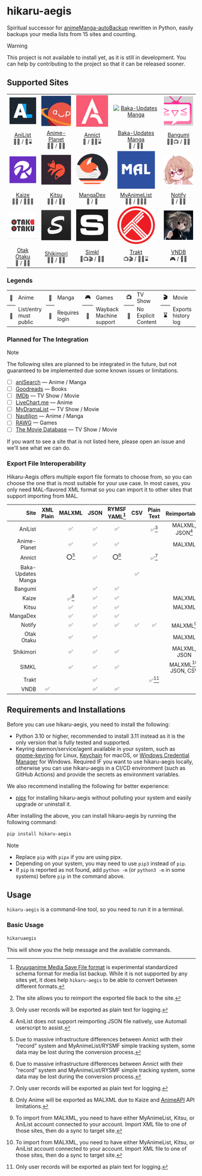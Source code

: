 # hikaru-aegis

Spiritual successor for [animeManga-autoBackup][amab] rewritten in Python, easily
backups your media lists from 15 sites and counting.

> [!WARNING]
>
> This project is not available to install yet, as it is still in development.
> You can help by contributing to the project so that it can be released
> sooner.

## Supported Sites

<!-- markdownlint-disable MD033 -->
<table>
  <tr>
    <td align="center"><a href="https://anilist.co"><img src="images/anilist.png" alt="AniList" width="100"></a></td>
    <td align="center"><a href="https://anime-planet.com"><img src="images/animeplanet.png" alt="Anime-Planet" width="100"></a></td>
    <td align="center"><a href="https://annict.com"><img src="https://github.com/annict/annict-logo/blob/master/annict-logo-ver3.png?raw=true" alt="Annict" width="100"></a></td>
    <td align="center"><a href="https://mangaupdates.com"><img src="https://www.mangaupdates.com/images/mascot.gif" alt="Baka-Updates Manga" width="100"></a></td>
    <td align="center"><a href="https://bgm.tv"><img src="images/bangumi.png" alt="Bangumi" width="100"></a></td>
  </tr>
  <tr>
    <td align="center"><a href="https://anilist.co">AniList</a><br>🍥📔 / 🔐⌛</td>
    <td align="center"><a href="https://anime-planet.com">Anime-Planet</a><br>🍥📔 / 👥📸</td>
    <td align="center"><a href="https://annict.com">Annict</a><br>🍥 / 🔐📸⌛</td>
    <td align="center"><a href="https://mangaupdates.com">Baka-Updates Manga</a><br>📔 / 🔐📸</td>
    <td align="center"><a href="https://bgm.tv">Bangumi</a><br>🍥📔📺 / 🔐📸</td>
  </tr>
  <tr>
    <td align="center"><a href="https://kaize.io"><img src="images/kaize.png" alt="Kaize" width="100"></a></td>
    <td align="center"><a href="https://kitsu.io"><img src="images/kitsu.png" alt="Kitsu" width="100"></a></td>
    <td align="center"><a href="https://mangadex.org"><img src="images/mangadex.png" alt="MangaDex" width="100"></a></td>
    <td align="center"><a href="https://myanimelist.net"><img src="images/myanimelist.png" alt="MyAnimeList" width="100"></a></td>
    <td align="center"><a href="https://notify.moe"><img src="images/notifymoe.png" alt="notify.moe" width="100"></a></td>
  </tr>
  <tr>
    <td align="center"><a href="https://kaize.io">Kaize</a><br>🍥📔 / 👥📸🧼</td>
    <td align="center"><a href="https://kitsu.io">Kitsu</a><br>🍥📔 / 🔐📸</td>
    <td align="center"><a href="https://mangadex.org">MangaDex</a><br>📔 / 🔐</td>
    <td align="center"><a href="https://myanimelist.net">MyAnimeList</a><br>🍥📔 / 👥🔐📸</td>
    <td align="center"><a href="https://notify.moe">Notify</a><br>🍥 / 👥📸</td>
  </tr>
  <tr>
    <td align="center"><a href="https://otakotaku.com"><img src="images/otakotaku.png" alt="Otak Otaku" width="100"></a></td>
    <td align="center"><a href="https://shikimori.one"><img src="images/shikimori.jpg" alt="Shikimori" width="100"></a></td>
    <td align="center"><a href="https://simkl.com"><img src="images/simkl.png" alt="Simkl" width="100"></a></td>
    <td align="center"><a href="https://trakt.tv"><img src="images/trakt.png" alt="Trakt" width="100"></a></td>
    <td align="center"><a href="https://vndb.org"><img src="images/vndb.jpg" alt="VNDB" width="100"></a></td>
  </tr>
  <tr>
    <td align="center"><a href="https://otakotaku.com">Otak Otaku</a><br>🍥 / 👥📸</td>
    <td align="center"><a href="https://shikimori.one">Shikimori</a><br>🍥📔 / 🔐📸</td>
    <td align="center"><a href="https://simkl.com">Simkl</a><br>🍥📺🎬 / 🔐📸</td>
    <td align="center"><a href="https://trakt.tv">Trakt</a><br>📺🎬 / 🔐📸⌛</td>
    <td align="center"><a href="https://vndb.org">VNDB</a><br>🎮 / 🔐📸</td>
  </tr>
</table>

### Legends

<table>
  <tr>
    <th>🍥</th>
    <td>Anime</td>
    <th>📔</th>
    <td>Manga</td>
    <th>🎮</th>
    <td>Games</td>
    <th>📺</th>
    <td>TV Show</td>
    <th>🎬</th>
    <td>Movie</td>
  </tr>
  <tr>
    <th>👥</th>
    <td>List/entry must public</td>
    <th>🔐</th>
    <td>Requires login</td>
    <th>📸</th>
    <td>Wayback Machine support</td>
    <th>🧼</th>
    <td>No Explicit Content</td>
    <th>⌛</th>
    <td>Exports history log</td>
</table>
<!-- markdownlint-enable MD033 -->

### Planned for The Integration

> [!NOTE]
>
> The following sites are planned to be integrated in the future, but not
> guaranteed to be implemented due some known issues or limitations.

* [ ] [aniSearch](https://anisearch.com) &mdash; Anime / Manga
* [ ] [Goodreads](https://goodreads.com) &mdash; Books
* [ ] [IMDb](https://imdb.com) &mdash; TV Show / Movie
* [ ] [LiveChart.me](https://livechart.me) &mdash; Anime
* [ ] [MyDramaList](https://mydramalist.com) &mdash; TV Show / Movie
* [ ] [Nautiljon](https://nautiljon.com) &mdash; Anime / Manga
* [ ] [RAWG](https://rawg.io) &mdash; Games
* [ ] [The Movie Database](https://themoviedb.org) &mdash; TV Show / Movie

If you want to see a site that is not listed here, please open an issue and we'll
see what we can do.

### Export File Interoperability

Hikaru-Aegis offers multiple export file formats to choose from, so you can
choose the one that is most suitable for your use case. In most cases, you
only need MAL-flavored XML format so you can import it to other sites that
support importing from MAL.

|               Site | XML Plain | MALXML | JSON  | RYMSF YAML[^1] |  CSV  | Plain Text |     Reimportable[^2]      |
| -----------------: | :-------: | :----: | :---: | :------------: | :---: | :--------: | :-------------------: |
|            AniList |           |   ✅    |   ✅   |       ✅        |       |     ✅[^3]       |   MALXML, JSON[^4]    |
|       Anime-Planet |           |   ✅    |   ✅   |       ✅        |       |            |        MALXML         |
|             Annict |           | ⭕[^5]  |   ✅   |     ⭕[^5]      |       |   ✅[^3]    |                       |
| Baka-Updates Manga |           |        |       |                |   ✅   |            |                       |
|            Bangumi |           |        |   ✅   |       ✅        |       |            |                       |
|              Kaize |           | ✅[^6]  |   ✅   |       ✅        |       |            |        MALXML         |
|              Kitsu |           |   ✅    |   ✅   |       ✅        |       |            |        MALXML         |
|           MangaDex |           |   ✅    |   ✅   |       ✅        |       |            |                       |
|             Notify |           |   ✅    |   ✅   |       ✅        |   ✅   |     ✅      |      MALXML[^7]       |
|         Otak Otaku |           |   ✅    |   ✅   |                |       |            |        MALXML         |
|          Shikimori |           |   ✅    |   ✅   |       ✅        |       |            |     MALXML, JSON      |
|              SIMKL |           |   ✅    |   ✅   |       ✅        |       |            | MALXML[^7], JSON, CSV |
|              Trakt |           |        |   ✅   |                |       |   ✅[^3]    |                       |
|               VNDB |     ✅     |        |   ✅   |       ✅        |       |            |                       |

[^1]: [Ryuuganime Media Save File format][rymsf] is experimental standardized
      schema format for media list backup. While it is not supported by any
      sites yet, it does help `hikaru-aegis` to be able to convert between
      different formats.
[^2]: The site allows you to reimport the exported file back to the site.
[^3]: Only user records will be exported as plain text for logging.
[^4]: AniList does not support reimporting JSON file natively, use Automail
      userscript to assist.
[^5]: Due to massive infrastructure differences between Annict with their
      "record" system and MyAnimeList/RYSMF simple tracking system, some data
      may be lost during the conversion process.
[^6]: Only Anime will be exported as MALXML due to Kaize and [AnimeAPI][aa] API
      limitations.
[^7]: To import from MALXML, you need to have either MyAnimeList, Kitsu, or
      AniList account connected to your account. Import XML file to one of those
      sites, then do a sync to target site.

## Requirements and Installations

Before you can use hikaru-aegis, you need to install the following:

* Python 3.10 or higher, recommended to install 3.11 instead as it is the only
  version that is fully tested and supported.
* Keyring daemon/service/agent available in your system, such as
  [gnome-keyring](https://wiki.gnome.org/Projects/GnomeKeyring) for Linux,
  [Keychain](https://www.funtoo.org/Keychain) for macOS, or
  [Windows Credential Manager](https://support.microsoft.com/en-us/windows/accessing-credential-manager-1b5c916a-6a16-889f-8581-fc16e8165ac0)
  for Windows. Required IF you want to use hikaru-aegis locally, otherwise
  you can use hikaru-aegis in a CI/CD environment (such as GitHub Actions) and
  provide the secrets as environment variables.

We also recommend installing the following for better experience:

* [pipx](https://github.com/pypa/pipx) for installing hikaru-aegis
  without polluting your system and easily upgrade or uninstall it.

After installing the above, you can install hikaru-aegis by running the
following command:

```bash
pip install hikaru-aegis
```

> [!NOTE]
>
> * Replace `pip` with `pipx` if you are using pipx.
> * Depending on your system, you may need to use `pip3` instead of `pip`.
> * If `pip` is reported as not found, add `python -m` (or `python3 -m` in some
>  systems) before `pip` in the command above.

## Usage

`hikaru-aegis` is a command-line tool, so you need to run it in a terminal.

### Basic Usage

```bash
hikaruaegis
```

This will show you the help message and the available commands.

[aa]: https://animeapi.my.id
[amab]: https://github.com/Animanga-Initiative/animeManga-autoBackup
[rymsf]: https://github.com/ryuuganime/mediaSaveFile
